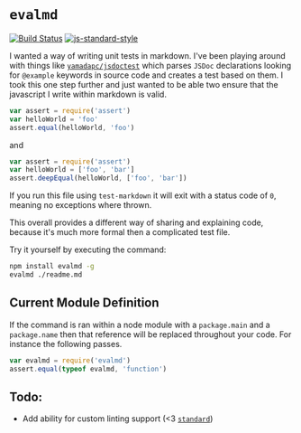# `evalmd`

[![Build Status](https://travis-ci.org/reggi/evalmd.svg?branch=master)](https://travis-ci.org/reggi/evalmd) [![js-standard-style](https://img.shields.io/badge/code%20style-standard-brightgreen.svg?style=flat)](https://github.com/feross/standard)

I wanted a way of writing unit tests in markdown. I've been playing around with things like [`yamadapc/jsdoctest`](https://github.com/yamadapc/jsdoctest) which parses `JSDoc` declarations looking for `@example` keywords in source code and creates a test based on them. I took this one step further and just wanted to be able two ensure that the javascript I write within markdown is valid.

```javascript
var assert = require('assert')
var helloWorld = 'foo'
assert.equal(helloWorld, 'foo')
```

and

```js
var assert = require('assert')
var helloWorld = ['foo', 'bar']
assert.deepEqual(helloWorld, ['foo', 'bar'])
```

If you run this file using `test-markdown` it will exit with a status code of `0`, meaning no exceptions where thrown.

This overall provides a different way of sharing and explaining code, because it's much more formal then a complicated test file.

Try it yourself by executing the command:

```bash
npm install evalmd -g
evalmd ./readme.md
```

## Current Module Definition

If the command is ran within a node module with a `package.main` and a `package.name` then that reference will be replaced throughout your code. For instance the following passes.

```javascript
var evalmd = require('evalmd')
assert.equal(typeof evalmd, 'function')
```

## Todo:

* Add ability for custom linting support (<3 [`standard`](https://github.com/feross/standard#standardlinttexttext-opts-callback))

<!-- START doctoc -->
<!-- END doctoc -->
